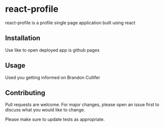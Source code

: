 # react-profile

react-profile is a profile single page application built using react

## Installation

Use like to open deployed app is github pages

## Usage

Used you getting informed on Brandon Cullifer


## Contributing

Pull requests are welcome. For major changes, please open an issue first
to discuss what you would like to change.

Please make sure to update tests as appropriate.

